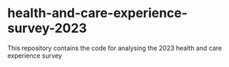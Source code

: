 # health-and-care-experience-survey-2023
This repository contains the code for analysing the 2023 health and care experience survey

